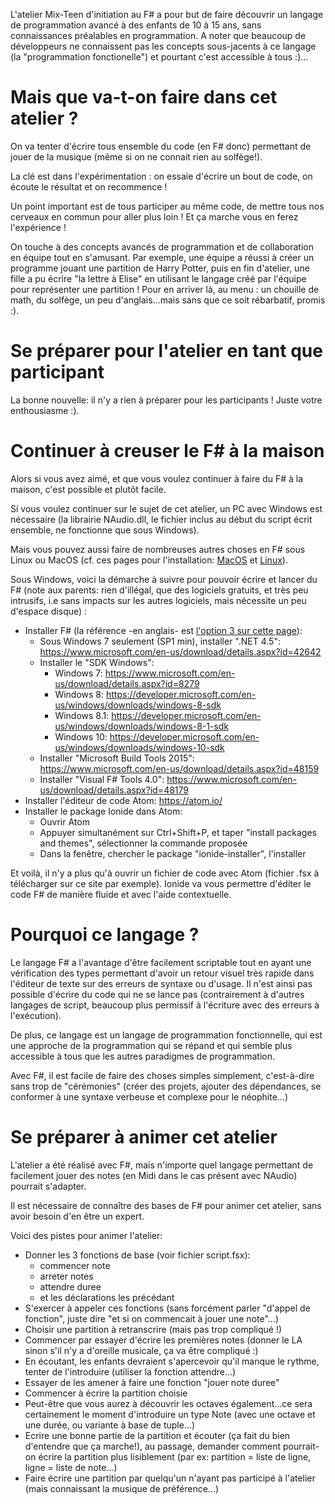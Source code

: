 L'atelier Mix-Teen d'initiation au F# a pour but de faire découvrir un langage de programmation avancé à des enfants de 10 à 15 ans, sans connaissances préalables en programmation.
A noter que beaucoup de développeurs ne connaissent pas les concepts sous-jacents à ce langage (la "programmation fonctionelle") et pourtant c'est accessible à tous :)...

# Mais que va-t-on faire dans cet atelier ?
On va tenter d'écrire tous ensemble du code (en F# donc) permettant de jouer de la musique (même si on ne connait rien au solfège!).

La clé est dans l'expérimentation : on essaie d'écrire un bout de code, on écoute le résultat et on recommence !

Un point important est de tous participer au même code, de mettre tous nos cerveaux en commun pour aller plus loin ! Et ça marche vous en ferez l'expérience !

On touche à des concepts avancés de programmation et de collaboration en équipe tout en s'amusant. Par exemple, une équipe a réussi à créer un programme jouant une partition de Harry Potter, puis en fin d'atelier, une fille a pu écrire "la lettre à Elise" en utilisant le langage créé par l'équipe pour représenter une partition ! Pour en arriver là, au menu : un chouille de math, du solfège, un peu d'anglais...mais sans que ce soit rébarbatif, promis :).

# Se préparer pour l'atelier en tant que participant
La bonne nouvelle: il n'y a rien à préparer pour les participants ! Juste votre enthousiasme :).

# Continuer à creuser le F# à la maison
Alors si vous avez aimé, et que vous voulez continuer à faire du F# à la maison, c'est possible et plutôt facile.

Si vous voulez continuer sur le sujet de cet atelier, un PC avec Windows est nécessaire (la librairie NAudio.dll, le fichier inclus au début du script écrit ensemble, ne fonctionne que sous Windows).

Mais vous pouvez aussi faire de nombreuses autres choses en F# sous Linux ou MacOS (cf. ces pages pour l'installation: [MacOS](http://fsharp.org/use/mac/) et [Linux](http://fsharp.org/use/linux/)).

Sous Windows, voici la démarche à suivre pour pouvoir écrire et lancer du F# (note aux parents: rien d'illégal, que des logiciels gratuits, et très peu intrusifs, i.e sans impacts sur les autres logiciels, mais nécessite un peu d'espace disque) :
* Installer F# (la référence -en anglais- est [l'option 3 sur cette page](http://fsharp.org/use/windows/)):
  * Sous Windows 7 seulement (SP1 min), installer ".NET 4.5": https://www.microsoft.com/en-us/download/details.aspx?id=42642
  * Installer le "SDK Windows":
    * Windows 7: https://www.microsoft.com/en-us/download/details.aspx?id=8279
    * Windows 8: https://developer.microsoft.com/en-us/windows/downloads/windows-8-sdk
    * Windows 8.1: https://developer.microsoft.com/en-us/windows/downloads/windows-8-1-sdk
    * Windows 10: https://developer.microsoft.com/en-us/windows/downloads/windows-10-sdk
  * Installer "Microsoft Build Tools 2015": https://www.microsoft.com/en-us/download/details.aspx?id=48159
  * Installer "Visual F# Tools 4.0": https://www.microsoft.com/en-us/download/details.aspx?id=48179
* Installer l'éditeur de code Atom: https://atom.io/
* Installer le package Ionide dans Atom:
  * Ouvrir Atom
  * Appuyer simultanément sur Ctrl+Shift+P, et taper "install packages and themes", sélectionner la commande proposée
  * Dans la fenêtre, chercher le package "ionide-installer", l'installer

Et voilà, il n'y a plus qu'à ouvrir un fichier de code avec Atom (fichier .fsx à télécharger sur ce site par exemple). Ionide va vous permettre d'éditer le code F# de manière fluide et avec l'aide contextuelle.

# Pourquoi ce langage ?
Le langage F# a l'avantage d'être facilement scriptable tout en ayant une vérification des types permettant d'avoir un retour visuel très rapide dans l'éditeur de texte sur des erreurs de syntaxe ou d'usage. Il n'est ainsi pas possible d'écrire du code qui ne se lance pas (contrairement à d'autres langages de script, beaucoup plus permissif à l'écriture avec des erreurs à l'exécution).

De plus, ce langage est un langage de programmation fonctionnelle, qui est une approche de la programmation qui se répand et qui semble plus accessible à tous que les autres paradigmes de programmation.

Avec F#, il est facile de faire des choses simples simplement, c'est-à-dire sans trop de "cérémonies" (créer des projets, ajouter des dépendances, se conformer à une syntaxe verbeuse et complexe pour le néophite...)

# Se préparer à animer cet atelier
L'atelier a été réalisé avec F#, mais n'importe quel langage permettant de facilement jouer des notes (en Midi dans le cas présent avec NAudio) pourrait s'adapter.

Il est nécessaire de connaître des bases de F# pour animer cet atelier, sans avoir besoin d'en être un expert.

Voici des pistes pour animer l'atelier:
* Donner les 3 fonctions de base (voir fichier script.fsx):
  * commencer note
  * arreter notes
  * attendre duree
  * et les déclarations les précédant
* S'exercer à appeler ces fonctions (sans forcément parler "d'appel de fonction", juste dire "et si on commencait à jouer une note"...)
* Choisir une partition à retranscrire (mais pas trop compliqué !)
* Commencer par essayer d'écrire les premières notes (donner le LA sinon s'il n'y a d'oreille musicale, ça va être compliqué :)
* En écoutant, les enfants devraient s'apercevoir qu'il manque le rythme, tenter de l'introduire (utiliser la fonction attendre...)
* Essayer de les amener à faire une fonction "jouer note duree"
* Commencer à écrire la partition choisie
* Peut-être que vous aurez à découvrir les octaves également...ce sera certainement le moment d'introduire un type Note (avec une octave et une durée, ou variante à base de tuple...)
* Ecrire une bonne partie de la partition et écouter (ça fait du bien d'entendre que ça marche!), au passage, demander comment pourrait-on écrire la partition plus lisiblement (par ex: partition = liste de ligne, ligne = liste de note...)
* Faire écrire une partition par quelqu'un n'ayant pas participé à l'atelier (mais connaissant la musique de préférence...)
